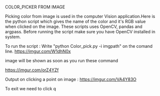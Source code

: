COLOR_PICKER FROM IMAGE

Picking color from image is used in the computer Vision application.Here is the python script which gives the name of the color and it's RGB value when clicked on the image. These scripts uses OpenCV, pandas and argpass.
Before running the script make sure you have OpenCV installed in system.

To run the script :
Write "python Color_pick.py -i imgpath" on the comand line.
 https://imgur.com/W1dhN0x

image will be shown as soon as you run these command

https://imgur.com/orZ4YZf

Output on clicking a point on image :
https://imgur.com/VA4Y83O

To exit we need to click q
